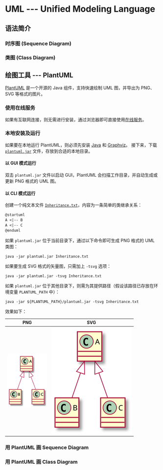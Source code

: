 # UML --- Unified Modeling Language

## 语法简介
### 时序图 (Sequence Diagram)

### 类图 (Class Diagram)

## 绘图工具 --- PlantUML
[PlantUML](http://plantuml.com/) 是一个开源的 Java 组件，支持快速绘制 UML 图，并导出为 PNG、SVG 等格式的图片。

### 使用在线服务
如果有互联网连接，则无需进行安装，通过浏览器即可直接使用[在线服务](http://www.plantuml.com/plantuml)。

### 本地安装及运行
如果要在本地运行 PlantUML，则必须先安装 [Java](https://www.java.com/) 和 [Graphviz](http://graphviz.org/)。
接下来，下载 [`plantuml.jar`](http://sourceforge.net/projects/plantuml/files/plantuml.jar/download) 文件，存放到合适的本地目录。

#### 以 GUI 模式运行
双击 `plantuml.jar` 文件以启动 GUI，PlantUML 会扫描工作目录，并自动生成或更新 PNG 格式的 UML 图。

#### 以 CLI 模式运行
创建一个纯文本文件 [`Inheritance.txt`](./UML/Inheritance.txt)，内容为一条简单的类继承关系：
```txt
@startuml
A <|-- B
A <|-- C
@enduml
```
如果 `plantuml.jar` 位于当前目录下，通过以下命令即可生成 PNG 格式的 UML 类图：
```shell
java -jar plantuml.jar Inheritance.txt
```
如果要生成 SVG 格式的矢量图，只需加上 `-tsvg` 选项：
```shell
java -jar plantuml.jar -tsvg Inheritance.txt
```
如果 `plantuml.jar` 位于其他目录下，则需为其提供路径（假设该路径已存放在环境变量 `PLANTUML_PATH` 中）：
```shell
java -jar ${PLANTUML_PATH}/plantuml.jar -tsvg Inheritance.txt
```
效果如下：

| PNG | SVG |
| :-: | :-: |
| ![](./Inheritance.png) | ![](./Inheritance.svg)|

### 用 PlantUML 画 Sequence Diagram

### 用 PlantUML 画 Class Diagram
